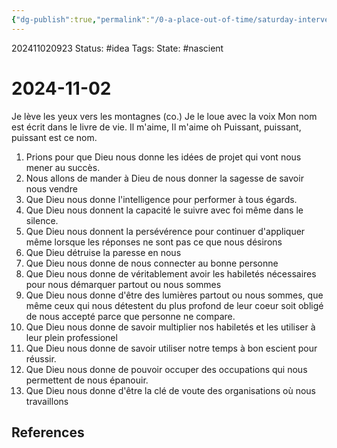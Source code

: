 ```yaml
---
{"dg-publish":true,"permalink":"/0-a-place-out-of-time/saturday-interventions/2024-11-02/"}
---
```


202411020923
Status: #idea
Tags: 
State: #nascient
# 2024-11-02

Je lève les yeux vers les montagnes (co.)
Je le loue avec la voix
Mon nom est écrit dans le livre de vie.
Il m'aime, Il m'aime oh
Puissant, puissant, puissant est ce nom.


1. Prions pour que Dieu nous donne les idées de projet qui vont nous mener au succès.
2. Nous allons de mander à Dieu  de nous donner la sagesse de savoir nous vendre 
3. Que Dieu nous donne l'intelligence pour performer à tous égards.
4. Que Dieu nous donnent la capacité le suivre avec foi même dans le silence.
5. Que Dieu nous donnent la persévérence pour continuer d'appliquer même lorsque les réponses ne sont pas ce que nous désirons
6. Que Dieu détruise la paresse en nous
7. Que Dieu nous donne de nous connecter au bonne personne 
8. Que Dieu nous donne de véritablement avoir les habiletés nécessaires pour nous démarquer partout ou nous sommes
9. Que Dieu nous donne d'être des lumières partout ou nous sommes, que même ceux qui nous détestent du plus profond de leur coeur soit obligé de nous accepté parce que personne ne compare.
10. Que Dieu nous donne de savoir multiplier nos habiletés et les utiliser à leur plein professionel
11. Que Dieu nous donne de savoir utiliser notre temps à bon escient pour réussir.
12. Que Dieu nous donne de pouvoir occuper des occupations qui nous permettent de nous épanouir.
13. Que Dieu nous donne d'être la clé de voute des organisations où nous travaillons


## References
